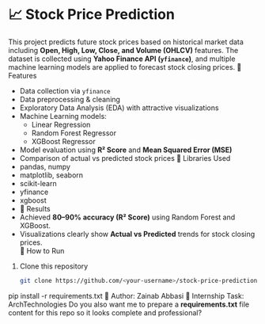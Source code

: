 # 📈 Stock Price Prediction

This project predicts future stock prices based on historical market data including **Open, High, Low, Close, and Volume (OHLCV)** features. The dataset is collected using **Yahoo Finance API (`yfinance`)**, and multiple machine learning models are applied to forecast stock closing prices.
🔹 Features
- Data collection via `yfinance`
- Data preprocessing & cleaning
- Exploratory Data Analysis (EDA) with attractive visualizations
- Machine Learning models:
  - Linear Regression
  - Random Forest Regressor
  - XGBoost Regressor
- Model evaluation using **R² Score** and **Mean Squared Error (MSE)**
- Comparison of actual vs predicted stock prices
 🔹 Libraries Used
- pandas, numpy  
- matplotlib, seaborn  
- scikit-learn  
- yfinance  
- xgboost
- 🔹 Results
- Achieved **80–90% accuracy (R² Score)** using Random Forest and XGBoost.  
- Visualizations clearly show **Actual vs Predicted** trends for stock closing prices.  
🔹 How to Run
1. Clone this repository  
   ```bash
   git clone https://github.com/<your-username>/stock-price-prediction.git
pip install -r requirements.txt
📌 Author: Zainab Abbasi
📌 Internship Task: ArchTechnologies
Do you also want me to prepare a **requirements.txt** file content for this repo so it looks complete and professional?


